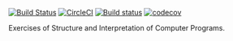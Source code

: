 [![Build Status](https://travis-ci.org/Frederick-S/sicp-exercises.svg?branch=master)](https://travis-ci.org/Frederick-S/sicp-exercises) [![CircleCI](https://circleci.com/gh/Frederick-S/sicp-exercises/tree/master.svg?style=shield)](https://circleci.com/gh/Frederick-S/sicp-exercises/tree/master) [![Build status](https://ci.appveyor.com/api/projects/status/pg07itkfgannqu27/branch/master?svg=true)](https://ci.appveyor.com/project/Frederick-S/sicp-exercises/branch/master) [![codecov](https://codecov.io/gh/Frederick-S/sicp-exercises/branch/master/graph/badge.svg)](https://codecov.io/gh/Frederick-S/sicp-exercises)

Exercises of Structure and Interpretation of Computer Programs.
